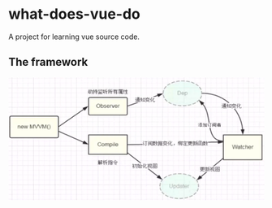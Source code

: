 # what-does-vue-do
A project for learning vue source code.

## The framework
![framework.png](https://raw.githubusercontent.com/MatherLyn/what-does-vue-do/master/img/framework.png)
